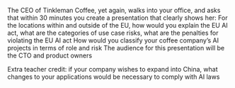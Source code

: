 The CEO of Tinkleman Coffee, yet again, walks into your office, and asks that within 30 minutes you create a presentation that clearly shows her:
For the locations within and outside of the EU, how would you explain the EU AI act, what are the categories of use case risks, what are the penalties for violating the EU AI act
How would you classify your coffee company’s AI projects in terms of role and risk
The audience for this presentation will be the CTO and product owners


Extra teacher credit: if your company wishes to expand into China, what changes to your applications would be necessary to comply with AI laws